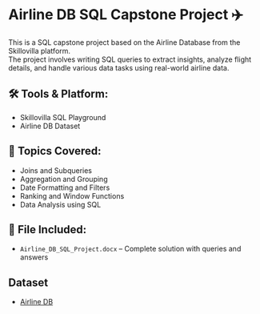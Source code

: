 # Airline DB SQL Capstone Project ✈️

This is a SQL capstone project based on the Airline Database from the Skillovilla platform.  
The project involves writing SQL queries to extract insights, analyze flight details, and handle various data tasks using real-world airline data.

## 🛠️ Tools & Platform:
- Skillovilla SQL Playground
- Airline DB Dataset

## 📌 Topics Covered:
- Joins and Subqueries
- Aggregation and Grouping
- Date Formatting and Filters
- Ranking and Window Functions
- Data Analysis using SQL

## 📄 File Included:
- `Airline_DB_SQL_Project.docx` – Complete solution with queries and answers

## Dataset
- <a href = "https://github.com/wwwsaubhagya109/Airline-DB-SQL-Capstone-Project/blob/main/Airline_Database_SQL_%20Capstone_Project.docx">Airline DB</a>

